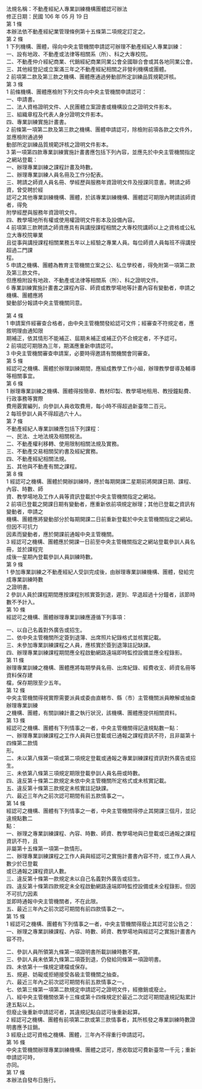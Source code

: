 法規名稱：不動產經紀人專業訓練機構團體認可辦法  
修正日期：民國 106 年 05 月 19 日  
第 1 條  
本辦法依不動產經紀業管理條例第十五條第二項規定訂定之。  
第 2 條  
1 下列機構、團體，得向中央主管機關申請認可辦理不動產經紀人專業訓練：  
一、設有地政、不動產或法律等相關系（所）、科之大專校院。  
二、不動產仲介經紀商業、代銷經紀商業同業公會全國聯合會或其各地同業公會。  
三、其他經登記或立案滿三年之不動產經紀相關之非營利機構或團體。  
2 前項第二款及第三款之機構、團體應通過勞動部所定訓練品質規範評核。  
第 3 條  
1 前條機構、團體應檢附下列文件向中央主管機關申請認可：  
一、申請書。  
二、法人資格證明文件、人民團體立案證書或機構設立之證明文件影本。  
三、組織章程及代表人身分證明文件影本。  
四、專業訓練實施計畫書。  
2 前條第一項第二款及第三款之機構、團體申請認可，除檢附前項各款之文件外，並應檢附通過勞  
動部所定訓練品質規範評核之證明文件影本。  
3 第一項第四款專業訓練實施計畫書應包括下列內容，並應先於中央主管機關指定之網站登載：  
一、辦理專業訓練之課程計畫及時數。  
二、辦理專業訓練人員名冊及工作分配表。  
三、聘請之師資人員名冊、學經歷與服務年資證明文件及授課同意書。聘請之師資，曾受聘於經  
認可之其他專業訓練機構、團體，於該專業訓練機構、團體認可期限內聘請該師資者，得免  
附學經歷與服務年資證明文件。  
四、教學場地所有權或使用權證明文件影本及設備內容。  
4 前項第三款聘請之師資應具有與講授課程相關之大專校院講師以上之資格或公私立大專校院畢業  
且從事與講授課程相關業務五年以上經驗之專業人員。每位師資人員每班不得講授超過二門課  
程。  
5 申請之機構、團體為教育主管機關立案之公、私立學校者，得免附第一項第二款及第三款文件。  
但應檢附設有地政、不動產或法律等相關系（所）、科之證明文件。  
6 專業訓練實施計畫書之課程內容、師資或教學場地等計畫內容有變動者，申請之機構、團體應將  
變動部分報請中央主管機關同意。  


第 4 條  
1 申請案件經審查合格者，由中央主管機關發給認可文件；經審查不符規定者，應敘明理由通知限  
期補正，依其情形不能補正、屆期未補正或補正仍不合規定者，不予認可。  
2 前項認可期限為三年，期滿應重新申請認可。  
3 中央主管機關審查申請案，必要時得邀請有關機關會同審查。  
第 5 條  
經認可之機構、團體於辦理訓練期間，應組成教學工作小組，辦理教學督導及輔導等相關事宜。  
第 6 條  
1 辦理專業訓練之機構、團體得按簡章、教材印製、教學場地租用、教授鐘點費、行政事務等實際  
費用覈實編列，向參訓人員收取費用，每小時不得超過新臺幣二百元。  
2 每班參訓人員不得超過六十人。  
第 7 條  
不動產經紀人專業訓練應包括下列課程：  
一、民法、土地法規及相關稅法。  
二、不動產權利移轉、使用限制相關法規及實務。  
三、不動產交易相關契約書及經紀實務。  
四、不動產經紀相關法規。  
五、其他與不動產有關之課程。  
第 8 條  
1 經認可之機構、團體於開辦訓練時，應於每期開課二星期前將開課日期、課程、內容、時數、師  
資、教學場地及工作人員等資訊登載於中央主管機關指定之網站。  
2 前項已登載之開課日期有變動者，應重新依前項規定辦理；其他已登載之資訊有變動者，申請之  
機構、團體應將變動部分於每期開課二日前重新登載於中央主管機關指定之網站。但因不可抗力  
因素而變動者，應於開課前通報中央主管機關。  
3 經認可之機構、團體應於開課一日前至中央主管機關指定之網站登載參訓人員名冊，並於課程完  
成後一星期內登載參訓人員訓練時數。  
第 9 條  
1 參加專業訓練之不動產經紀人受訓完成後，由辦理專業訓練機構、團體，發給完成專業訓練時數  
之證明書。  
2 參訓人員於課程期間應按課程別核實簽到退，遲到、早退超過十分鐘者，該節時數不予計入。  
第 10 條  
經認可之機構、團體辦理專業訓練應遵循下列事項：  


一、以自己名義對外廣告或招生。  
二、依中央主管機關所定簽到退簿、出席照片紀錄格式並核實記載。  
三、未參加專業訓練課程之人員，應核實於簽到退簿註記缺課。  
四、辦理專業訓練課程期間應全程啟動網路遠端即時監控設備並應全程錄影。  
第 11 條  
辦理專業訓練之機構、團體應將每期學員名冊、出席紀錄、經費收支、師資名冊等資料保存建  
檔，保存期限至少五年。  
第 12 條  
中央主管機關得視實際需要派員或委由直轄市、縣（市）主管機關派員瞭解或抽查辦理專業訓練  
之機構、團體，有關訓練計畫之執行狀況，該機構、團體應提供相關資料。  
第 13 條  
經認可之機構、團體有下列情事之一者，中央主管機關得記違規點數一點：  
一、辦理專業訓練課程之工作人員與已登載或已通報之課程資訊不符，且非屬第十四條第二款情  
形。  
二、未以第八條第一項或第二項規定登載或通報之專業訓練課程資訊對外廣告或招生。  
三、未依第八條第三項規定期限登載參訓人員名冊或時數。  
四、違反第十條第二款規定未依中央主管機關所定格式或未核實記載。  
五、違反第十條第三款規定未核實註記缺課。  
六、最近三年內之前次認可期間有前五款情事之一。  
第 14 條  
經認可之機構、團體有下列情事之一者，中央主管機關得停止其開課三個月，並記違規點數二  
點：  
一、辦理之專業訓練課程、內容、時數、師資、教學場地與已登載或已通報之課程資訊不符，且  
非屬第十五條第一項第一款情形。  
二、辦理專業訓練課程之工作人員與經認可之實施計畫書內容不符，或工作人員人數少於已登載  
或已通報之課程資訊人數。  
三、違反第十條第一款規定未以自己名義對外廣告或招生。  
四、違反第十條第四款規定未全程啟動網路遠端即時監控設備或未全程錄影。但因不可抗力因素  
並即時通報中央主管機關者，不在此限。  
五、最近三年內之前次認可期間有前四款情事之一。  
第 15 條  
1 經認可之機構、團體有下列情事之一者，中央主管機關得廢止其認可並公告之：  
一、辦理之專業訓練課程、內容、時數、師資、教學場地與經認可之實施計畫書內容不符。  


二、參訓人員所領第九條第一項證明書所載訓練時數不實。  
三、參訓人員未依第九條第二項簽到退，仍發給同條第一項證明書。  
四、未依第十一條規定建檔或保存。  
五、規避、妨礙或拒絕接受各級主管機關之抽查。  
六、最近三年內之前次認可期間有前五款情事之一。  
七、依第三條第一項第二款規定申請認可之證明文件，經撤銷或廢止。  
八、經中央主管機關依第十三條或第十四條規定於最近二次認可期間違規記點累計達五點以上。  
但廢止後重新申請認可者，其違規記點自認可後重新起算。  
2 經認可之機構、團體有前項第二款或第三款情事者，其所核發之專業訓練時數證明書應予註銷。  
3 經廢止認可資格之機構、團體，三年內不得重行申請認可。  
第 16 條  
中央主管機關辦理專業訓練機構、團體之認可，應收取認可費新臺幣一千元；重新申請認可時，  
亦同。  
第 17 條  
本辦法自發布日施行。  


